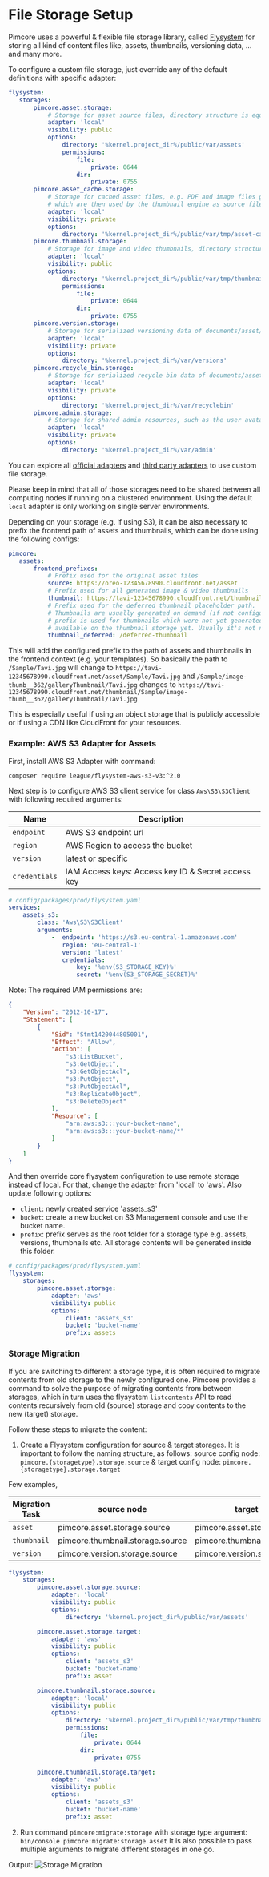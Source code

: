 # File Storage Setup
Pimcore uses a powerful & flexible file storage library, called [Flysystem](https://github.com/thephpleague/flysystem) 
for storing all kind of content files like, assets, thumbnails, versioning data, ... and many more. 
 
To configure a custom file storage, just override any of the default definitions with specific adapter:

 ```yaml
flysystem:
    storages:
        pimcore.asset.storage:
            # Storage for asset source files, directory structure is equal to the asset tree structure
            adapter: 'local'
            visibility: public
            options:
                directory: '%kernel.project_dir%/public/var/assets'
                permissions:
                    file:
                        private: 0644
                    dir:
                        private: 0755
        pimcore.asset_cache.storage:
            # Storage for cached asset files, e.g. PDF and image files generated out of Office files or videos
            # which are then used by the thumbnail engine as source files
            adapter: 'local'
            visibility: private
            options:
                directory: '%kernel.project_dir%/public/var/tmp/asset-cache'
        pimcore.thumbnail.storage:
            # Storage for image and video thumbnails, directory structure is equal to the source asset tree
            adapter: 'local'
            visibility: public
            options:
                directory: '%kernel.project_dir%/public/var/tmp/thumbnails'
                permissions:
                    file:
                        private: 0644
                    dir:
                        private: 0755
        pimcore.version.storage:
            # Storage for serialized versioning data of documents/asset/data objects
            adapter: 'local'
            visibility: private
            options:
                directory: '%kernel.project_dir%/var/versions'
        pimcore.recycle_bin.storage:
            # Storage for serialized recycle bin data of documents/asset/data objects
            adapter: 'local'
            visibility: private
            options:
                directory: '%kernel.project_dir%/var/recyclebin'
        pimcore.admin.storage:
            # Storage for shared admin resources, such as the user avatar, custom logos, ...
            adapter: 'local'
            visibility: private
            options:
                directory: '%kernel.project_dir%/var/admin'
```

You can explore all [official adapters](https://flysystem.thephpleague.com/v2/docs/adapter/local/) and 
[third party adapters](https://packagist.org/?query=flysystem%20adapter) to use custom file storage.

Please keep in mind that all of those storages need to be shared between all computing nodes if running
on a clustered environment. Using the default `local` adapter is only working on single server environments.

Depending on your storage (e.g. if using S3), it can be also necessary to prefix the frontend path of assets 
and thumbnails, which can be done using the following configs:

 ```yaml
pimcore:
    assets:
        frontend_prefixes:
            # Prefix used for the original asset files
            source: https://oreo-12345678990.cloudfront.net/asset
            # Prefix used for all generated image & video thumbnails
            thumbnail: https://tavi-12345678990.cloudfront.net/thumbnail
            # Prefix used for the deferred thumbnail placeholder path. 
            # Thumbnails are usually generated on demand (if not configured differently), this 
            # prefix is used for thumbnails which were not yet generated and therefore are not 
            # available on the thumbnail storage yet. Usually it's not necessary to change this config.
            thumbnail_deferred: /deferred-thumbnail
```
This will add the configured prefix to the path of assets and thumbnails in the frontend context 
(e.g. your templates). 
So basically the path to `/Sample/Tavi.jpg` will change to
`https://tavi-12345678990.cloudfront.net/asset/Sample/Tavi.jpg` 
and `/Sample/image-thumb__362/galleryThumbnail/Tavi.jpg` changes to
`https://tavi-12345678990.cloudfront.net/thumbnail/Sample/image-thumb__362/galleryThumbnail/Tavi.jpg`

This is especially useful if using an object storage that is publicly accessible or if using a CDN 
like CloudFront for your resources. 

### Example: AWS S3 Adapter for Assets
First, install AWS S3 Adapter with command:
```
composer require league/flysystem-aws-s3-v3:^2.0
````

Next step is to configure AWS S3 client service for class `Aws\S3\S3Client` with following required arguments:

| Name          | Description                                                 |
|---------------|-------------------------------------------------------------|
| `endpoint`    | AWS S3 endpoint url                                         |
| `region`      | AWS Region to access the bucket                             |
| `version`     | latest or specific                                          |
| `credentials` | IAM Access keys: Access key ID & Secret access key          |

```yaml
# config/packages/prod/flysystem.yaml
services:
    assets_s3:
        class: 'Aws\S3\S3Client'
        arguments:
            -  endpoint: 'https://s3.eu-central-1.amazonaws.com'
               region: 'eu-central-1'
               version: 'latest'
               credentials:
                   key: '%env(S3_STORAGE_KEY)%'
                   secret: '%env(S3_STORAGE_SECRET)%'
```

Note: The required IAM permissions are:
```json
{
    "Version": "2012-10-17",
    "Statement": [
        {
            "Sid": "Stmt1420044805001",
            "Effect": "Allow",
            "Action": [
                "s3:ListBucket",
                "s3:GetObject",
                "s3:GetObjectAcl",
                "s3:PutObject",
                "s3:PutObjectAcl",
                "s3:ReplicateObject",
                "s3:DeleteObject"
            ],
            "Resource": [
                "arn:aws:s3:::your-bucket-name",
                "arn:aws:s3:::your-bucket-name/*"
            ]
        }
    ]
}
```

And then override core flysystem configuration to use remote storage instead of local. For that, change the adapter from 'local' to 'aws'.
Also update following options:
 - `client`: newly created service 'assets_s3'
 - `bucket`: create a new bucket on S3 Management console and use the bucket name.
 - `prefix`: prefix serves as the root folder for a storage type e.g. assets, versions, thumbnails etc. All storage contents will be generated inside this folder.
```yaml
# config/packages/prod/flysystem.yaml
flysystem:
    storages:
        pimcore.asset.storage:
            adapter: 'aws'
            visibility: public
            options:
                client: 'assets_s3'
                bucket: 'bucket-name'
                prefix: assets
```

### Storage Migration
If you are switching to different a storage type, it is often required to migrate contents from old storage to the newly configured one. Pimcore provides a command to solve the purpose of migrating contents from between storages, which in turn uses the flysystem `listcontents` API to read contents recursively from old (source) storage and copy contents to the new (target) storage. 

Follow these steps to migrate the content:
1. Create a Flysystem configuration for source & target storages. It is important to follow the naming structure, as follows: source config node: `pimcore.{storagetype}.storage.source` & target config node: `pimcore.{storagetype}.storage.target`

Few examples,

   | Migration Task | source node                        | target node                      |
   |----------------|------------------------------------|---------------------------------------|
   | `asset`        | pimcore.asset.storage.source       | pimcore.asset.storage.target     |
   | `thumbnail`    | pimcore.thumbnail.storage.source   | pimcore.thumbnail.storage.target |
   | `version`      | pimcore.version.storage.source     | pimcore.version.storage.target   |
   
```yaml
flysystem:
    storages:
        pimcore.asset.storage.source:
            adapter: 'local'
            visibility: public
            options:
                directory: '%kernel.project_dir%/public/var/assets'

        pimcore.asset.storage.target:
            adapter: 'aws'
            visibility: public
            options:
                client: 'assets_s3'
                bucket: 'bucket-name'
                prefix: asset

        pimcore.thumbnail.storage.source:
            adapter: 'local'
            visibility: public
            options:
                directory: '%kernel.project_dir%/public/var/tmp/thumbnails'
                permissions:
                    file:
                        private: 0644
                    dir:
                        private: 0755

        pimcore.thumbnail.storage.target:
            adapter: 'aws'
            visibility: public
            options:
                client: 'assets_s3'
                bucket: 'bucket-name'
                prefix: asset
```

2. Run command `pimcore:migrate:storage` with storage type argument: 
   `bin/console pimcore:migrate:storage asset`
   It is also possible to pass multiple arguments to migrate different storages in one go.

Output:
![Storage Migration](../../img/migratingstorage.png)